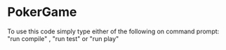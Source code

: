 # PokerGame
To use this code simply type either of the following on command prompt:
"run compile" ,
"run test" or
"run play"
